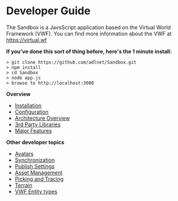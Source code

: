 # Developer Guide

The Sandbox is a JavsScript application based on the Virtual World Framework (VWF). You can find more information about the VWF at https://virtual.wf

**If you've done this sort of thing before, here's the 1 minute install:**
```
> git clone https://github.com/adlnet/Sandbox.git
> npm install
> cd Sandbox
> node app.js
> browse to http://localhost:3000
```

**Overview**

- [Installation](http://sandboxdocs.readthedocs.org/en/latest/Developer%20Guide/Installation/ "Installation")
- [Configuration](http://sandboxdocs.readthedocs.org/en/latest/Developer%20Guide/Configuration/ "Configuration")
- [Architecture Overview](http://sandboxdocs.readthedocs.org/en/latest/Developer%20Guide/Architecture-Overview/ "Architecture Overview")
- [3rd Party Libraries](http://sandboxdocs.readthedocs.org/en/latest/Developer%20Guide/_3rd-Party-Libraries/ "3rd Party Libraries")
- [Major Features](http://sandboxdocs.readthedocs.org/en/latest/Developer%20Guide/MajorFeatures/ "Major Features")

**Other developer topics**

- [Avatars](http://sandboxdocs.readthedocs.org/en/latest/Developer%20Guide/Avatars "Avatars")
- [Synchronization](http://sandboxdocs.readthedocs.org/en/latest/Developer%20Guide/Synchronization "Synchronization")
- [Publish Settings](http://sandboxdocs.readthedocs.org/en/latest/Developer%20Guide/PublishSettings "Publish Settings")
- [Asset Management](http://sandboxdocs.readthedocs.org/en/latest/Developer%20Guide/Asset-Server-Integration/ "Asset and Server Integration")
- [Picking and Tracing](http://sandboxdocs.readthedocs.org/en/latest/Developer%20Guide/PickingAndTracing "Picking and Tracing")
- [Terrain](http://sandboxdocs.readthedocs.org/en/latest/User%20Guide/terrain/ "Terrain")
- [VWF Entity types](http://sandboxdocs.readthedocs.org/en/latest/Developer%20Guide/Extending/#add-a-new-entity-library "VWF Entity Types")